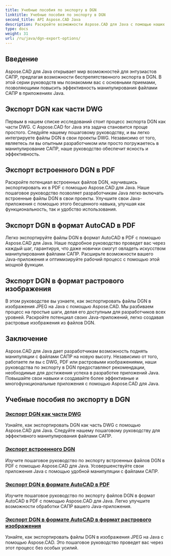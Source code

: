 ```yaml
---
title: Учебные пособия по экспорту в DGN
linktitle: Учебные пособия по экспорту в DGN
second_title: API Aspose.CAD Java
description: Раскройте возможности Aspose.CAD для Java с помощью наших руководств по экспорту в DGN. Научитесь эффективно манипулировать файлами САПР от экспорта DGN как части DWG до легкого создания растровых изображений.
type: docs
weight: 31
url: /ru/java/dgn-export-options/
---
```

## Введение

Aspose.CAD для Java открывает мир возможностей для энтузиастов САПР, предлагая возможности беспрепятственного экспорта в DGN. В этой серии руководств мы познакомим вас с основными приемами, позволяющими повысить эффективность манипулирования файлами САПР в приложениях Java.

## Экспорт DGN как части DWG

Первым в нашем списке исследований стоит процесс экспорта DGN как части DWG. С Aspose.CAD for Java эта задача становится проще простого. Следуйте нашему пошаговому руководству, и вы легко интегрируете файлы DGN в свои проекты DWG. Независимо от того, являетесь ли вы опытным разработчиком или просто погружаетесь в манипулирование САПР, наше руководство обеспечит ясность и эффективность.

## Экспорт встроенного DGN в PDF

Раскройте потенциал встроенных файлов DGN, научившись экспортировать их в PDF с помощью Aspose.CAD для Java. Наше пошаговое руководство позволяет разработчикам Java легко включать встроенные файлы DGN в свои проекты. Улучшите свои Java-приложения с помощью этого бесценного навыка, улучшая как функциональность, так и удобство использования.

## Экспорт DGN в формат AutoCAD в PDF

Легко экспортируйте файлы DGN в формат AutoCAD в PDF с помощью Aspose.CAD для Java. Наше подробное руководство проведет вас через каждый шаг, гарантируя, что даже новички смогут овладеть искусством манипулирования файлами САПР. Расширьте возможности вашего Java-приложения и оптимизируйте рабочий процесс с помощью этой мощной функции.

## Экспорт DGN в формат растрового изображения

В этом руководстве вы узнаете, как экспортировать файлы DGN в изображения JPEG на Java с помощью Aspose.CAD. Мы разбиваем процесс на простые шаги, делая его доступным для разработчиков всех уровней. Раскройте потенциал своих Java-приложений, легко создавая растровые изображения из файлов DGN.

## Заключение

Aspose.CAD для Java дает разработчикам возможность поднять манипуляции с файлами САПР на новую высоту. Независимо от того, работаете ли вы с DWG, PDF или растровыми изображениями, наши руководства по экспорту в DGN предоставляют рекомендации, необходимые для достижения успеха в разработке приложений Java. Повышайте свои навыки и создавайте более эффективные и многофункциональные приложения с помощью Aspose.CAD для Java.
## Учебные пособия по экспорту в DGN
### [Экспорт DGN как части DWG](./export-dgn-as-part-of-dwg/)
Узнайте, как экспортировать DGN как часть DWG с помощью Aspose.CAD для Java. Следуйте нашему пошаговому руководству для эффективного манипулирования файлами САПР.
### [Экспорт встроенного DGN](./export-embedded-dgn/)
Изучите пошаговое руководство по экспорту встроенных файлов DGN в PDF с помощью Aspose.CAD для Java. Усовершенствуйте свои приложения Java с помощью удобной манипуляции с файлами САПР.
### [Экспорт DGN в формате AutoCAD в PDF](./exporting-dgn-to-pdf/)
Изучите пошаговое руководство по экспорту файлов DGN в формат AutoCAD в PDF с помощью Aspose.CAD для Java. Легко улучшите возможности обработки САПР вашего Java-приложения.
### [Экспорт DGN в формате AutoCAD в формат растрового изображения](./exporting-dgn-to-raster-image/)
Узнайте, как экспортировать файлы DGN в изображения JPEG на Java с помощью Aspose.CAD. Это пошаговое руководство проведет вас через этот процесс без особых усилий.